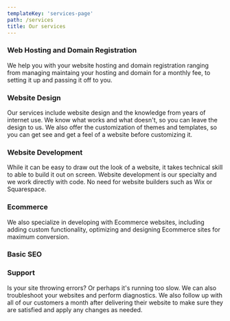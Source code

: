 ```yaml
---
templateKey: 'services-page'
path: /services
title: Our services
---
```

### Web Hosting and Domain Registration
We help you with your website hosting and domain registration ranging from managing maintaing your hosting and domain for a monthly fee, to setting it up and passing it off to you.

### Website Design
Our services include website design and the knowledge from years of internet use. We know what works and what doesn't, so you can leave the design to us. We also offer the customization of themes and templates, so you can get see and get a feel of a website before customizing it.

### Website Development
While it can be easy to draw out the look of a website, it takes technical skill to able to build it out on screen. Website development is our specialty and we work directly with code. No need for website builders such as Wix or Squarespace.

### Ecommerce
We also specialize in developing with Ecommerce websites, including adding custom functionality, optimizing and designing Ecommerce sites for maximum conversion.

### Basic SEO

### Support
Is your site throwing errors? Or perhaps it's running too slow. We can also troubleshoot your websites and perform diagnostics. We also follow up with all of our customers a month after delivering their website to make sure they are satisfied and apply any changes as needed.

